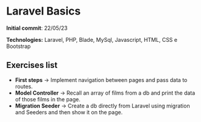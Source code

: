 # Laravel Basics
**Initial commit**: 22/05/23  

**Technologies:** Laravel, PHP, Blade, MySql, Javascript, HTML, CSS e Bootstrap

## Exercises list
- **First steps** &rarr; Implement navigation between pages and pass data to routes.
- **Model Controller** &rarr; Recall an array of films from a db and print the data of those films in the page.
- **Migration Seeder** &rarr; Create a db directly from Laravel using migration and Seeders and then show it on the page.
